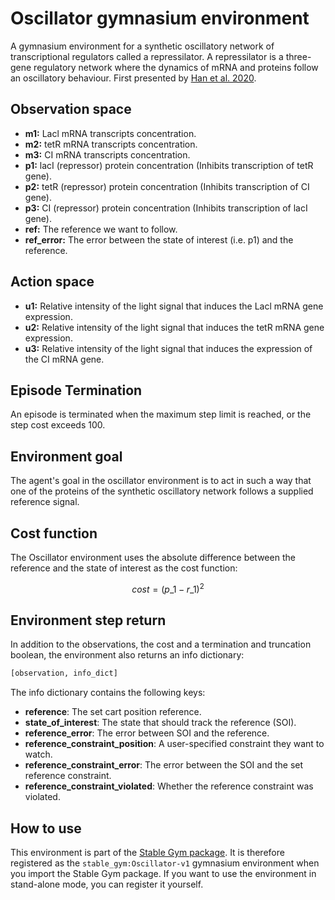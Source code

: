 # Oscillator gymnasium environment

A gymnasium environment for a synthetic oscillatory network of transcriptional regulators called a repressilator. A repressilator is a three-gene regulatory network where the dynamics of mRNA and proteins follow an oscillatory behaviour. First presented by [Han et al. 2020](https://arxiv.org/abs/2004.14288).

## Observation space

*   **m1:** Lacl mRNA transcripts concentration.
*   **m2:** tetR mRNA transcripts concentration.
*   **m3:** CI mRNA transcripts concentration.
*   **p1:** lacI (repressor) protein concentration (Inhibits transcription of tetR gene).
*   **p2:** tetR (repressor) protein concentration (Inhibits transcription of CI gene).
*   **p3:** CI (repressor) protein concentration (Inhibits transcription of lacI gene).
*   **ref:** The reference we want to follow.
*   **ref\_error:** The error between the state of interest (i.e. p1) and the reference.

## Action space

*   **u1:** Relative intensity of the light signal that induces the Lacl mRNA gene expression.
*   **u2:** Relative intensity of the light signal that induces the tetR mRNA gene expression.
*   **u3:** Relative intensity of the light signal that induces the expression of the CI mRNA gene.

## Episode Termination

An episode is terminated when the maximum step limit is reached, or the step cost exceeds 100.

## Environment goal

The agent's goal in the oscillator environment is to act in such a way that one of the proteins of the synthetic oscillatory network follows a supplied reference signal.

## Cost function

The Oscillator environment uses the absolute difference between the reference and the state of interest as the cost function:

$$
cost = (p\_1 - r\_1)^2
$$

## Environment step return

In addition to the observations, the cost and a termination and truncation boolean, the environment also returns an info dictionary:

```python
[observation, info_dict]
```

The info dictionary contains the following keys:

*   **reference**: The set cart position reference.
*   **state\_of\_interest**: The state that should track the reference (SOI).
*   **reference\_error**: The error between SOI and the reference.
*   **reference\_constraint\_position**: A user-specified constraint they want to watch.
*   **reference\_constraint\_error**: The error between the SOI and the set reference constraint.
*   **reference\_constraint\_violated**: Whether the reference constraint was violated.

## How to use

This environment is part of the [Stable Gym package](https://github.com/rickstaa/stable-gym). It is therefore registered as the `stable_gym:Oscillator-v1` gymnasium environment when you import the Stable Gym package. If you want to use the environment in stand-alone mode, you can register it yourself.
